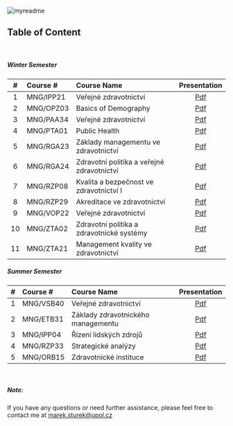 ![myreadme](https://user-images.githubusercontent.com/70707092/95544092-d0b72880-09bf-11eb-90f7-bdca493307f7.png)

## Table of Content  

<br />

<div align="center">
</div>

<h5>Winter Semester</h5>

|#  |    Course #   |                 Course Name                |  Presentation |  
|:-:|:--------------|:-------------------------------------------|:-------------:|
|1  | MNG/IPP21     | Veřejné zdravotnictví                      |    [Pdf](https://github.com/mareksturek/lectures-related/blob/main/courses/MNG_IPP21/MNG_IPP21.pdf)    |   
|2  | MNG/OPZ03     | Basics of Demography                       |    [Pdf](https://github.com/mareksturek/lectures-related/blob/main/courses/MNG_OZP03/MNG_OZP03.pdf)    |  
|3  | MNG/PAA34     | Veřejné zdravotnictví                      |    [Pdf](https://github.com/mareksturek/lectures-related/blob/main/courses/MNG_PAA34/MNG_PAA34.pdf)    |  
|4  | MNG/PTA01     | Public Health                              |    [Pdf](https://github.com/mareksturek/lectures-related/blob/main/courses/MNG_PTA01/MNG_PTA01.pdf)    |  
|5  | MNG/RGA23     | Základy managementu ve zdravotnictví       |    [Pdf](https://github.com/mareksturek/lectures-related/blob/main/courses/MNG_RGA23/MNG_RGA23.pdf)    |  
|6  | MNG/RGA24     | Zdravotní politika a veřejné zdravotnictví |    [Pdf](https://github.com/mareksturek/lectures-related/blob/main/courses/MNG_RGA24/MNG_RGA24.pdf)    |  
|7  | MNG/RZP08     | Kvalita a bezpečnost ve zdravotnictví I    |    [Pdf](https://github.com/mareksturek/lectures-related/blob/main/courses/MNG_RZP08/MNG_RZP08.pdf)    | 
|8  | MNG/RZP29     | Akreditace ve zdravotnictví                |    [Pdf](https://github.com/mareksturek/lectures-related/blob/main/courses/MNG_RZP29/MNG_RZP29.pdf)    | 
|9  | MNG/VOP22     | Veřejné zdravotnictví                      |    [Pdf](https://github.com/mareksturek/lectures-related/blob/main/courses/MNG_VOP22/MNG_VOP22.pdf)    |  
|10  | MNG/ZTA02    | Zdravotní politika a zdravotnické systémy  |    [Pdf](https://github.com/mareksturek/lectures-related/blob/main/courses/MNG_ZTA02/MNG_ZTA02.pdf)    |  
|11  | MNG/ZTA21    | Management kvality ve zdravotnictví        |    [Pdf](https://github.com/mareksturek/lectures-related/blob/main/courses/MNG_ZTA21/MNG_ZTA21.pdf)    |  



<h5>Summer Semester</h5>

|#  |    Course #   |                 Course Name                |  Presentation   |  
|:-:|:--------------|:-------------------------------------------|:---------------:|
|1  | MNG/VSB40     | Veřejné zdravotnictví                      |    [Pdf](https://github.com/mareksturek/lectures-related/blob/main/courses/MNG_VSB40/MNG_VSB40.pdf)   |   
|2  | MNG/ETB31     | Základy zdravotnického managementu         |    [Pdf](https://github.com/mareksturek/lectures-related/blob/main/courses/MNG_ETB31/MNG_ETB31.pdf)   |  
|3  | MNG/IPP04     | Řízení lidských zdrojů                     |    [Pdf](https://github.com/mareksturek/lectures-related/blob/main/courses/MNG_IPP04/MNG_IPP04.pdf)   |  
|4  | MNG/RZP33     | Strategické analýzy                        |    [Pdf](https://github.com/mareksturek/lectures-related/blob/main/courses/MNG_RZP33/MNG_RZP33.pdf)   |  
|5  | MNG/ORB15     | Zdravotnické instituce                     |    [Pdf](https://github.com/mareksturek/lectures-related/blob/main/courses/MNG_ORB15/MNG_ORB15.pdf)   |  



<br />

<h5>Note:</h5>

If you have any questions or need further assistance, please feel free to contact me at <a>marek.sturek@upol.cz</a>
    